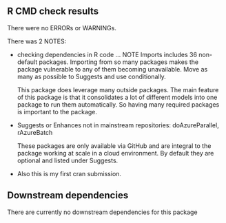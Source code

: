 ## R CMD check results
There were no ERRORs or WARNINGs. 

There was 2 NOTES:

* checking dependencies in R code ... NOTE
  Imports includes 36 non-default packages.
  Importing from so many packages makes the package vulnerable to any of
  them becoming unavailable.  Move as many as possible to Suggests and
  use conditionally.

  This package does leverage many outside packages. The main feature of this package is 
  that it consolidates a lot of different models into one package to run them automatically. 
  So having many required packages is important to the package. 
  
* Suggests or Enhances not in mainstream repositories:
  doAzureParallel, rAzureBatch
  
  These packages are only available via GitHub and are integral to the package working at scale in a cloud environment. By default they are optional and listed under Suggests. 

* Also this is my first cran submission. 

## Downstream dependencies
There are currently no downstream dependencies for this package